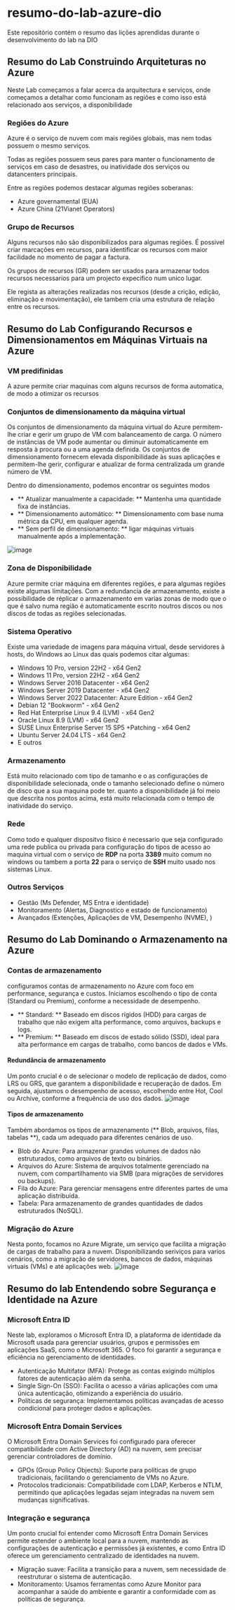 
# resumo-do-lab-azure-dio
  Este repositório contém o resumo das lições aprendidas durante o desenvolvimento do lab na DIO

## Resumo do Lab Construindo Arquiteturas no Azure
  Neste Lab começamos a falar acerca da arquitectura e serviços, onde começamos a detalhar como funcionam as regiões e como isso está relacionado aos serviços, a disponibilidade

### Regiões do Azure
  Azure é o serviço de nuvem com mais regiões globais, mas nem todas possuem o mesmo serviços.

  Todas as regiões possuem seus pares para manter o funcionamento de serviços em caso de desastres, ou inatividade dos serviços ou datancenters principais.

  Entre as regiões podemos destacar algumas regiões soberanas:
  
  - Azure governamental (EUA)
  - Azure China (21Vianet Operators)


### Grupo de Recursos
  Alguns recursos não são disponibilizados para algumas regiões. É possivel criar marcações em recursos, para identificar os recursos com maior facilidade no momento de pagar a factura.

  Os grupos de recursos (GR) podem ser usados para armazenar todos recursos necessarios para um projecto expecifico num unico lugar.

  Ele regista as alterações realizadas nos recursos (desde a crição, edição, eliminação e movimentação), ele tambem cria uma estrutura de relação entre os recursos.

## Resumo do Lab Configurando Recursos e Dimensionamentos em Máquinas Virtuais na Azure
### VM predifinidas
  A azure permite criar maquinas com alguns recursos de forma automatica, de modo a otimizar os recursos

### Conjuntos de dimensionamento da máquina virtual
  Os conjuntos de dimensionamento da máquina virtual do Azure permitem-lhe criar e gerir um grupo de VM com balanceamento de carga. O número de instâncias de VM pode aumentar ou diminuir automaticamente em resposta à procura ou a uma agenda definida. Os conjuntos de dimensionamento fornecem elevada disponibilidade às suas aplicações e permitem-lhe gerir, configurar e atualizar de forma centralizada um grande número de VM.

  Dentro do dimensionamento, podemos encontrar os seguintes modos
  - ** Atualizar manualmente a capacidade: ** Mantenha uma quantidade fixa de instâncias.
  - ** Dimensionamento automático: ** Dimensionamento com base numa métrica da CPU, em qualquer agenda.
  - ** Sem perfil de dimensionamento: ** ligar máquinas virtuais manualmente após a implementação.

![image](https://github.com/user-attachments/assets/9f42065a-9137-457a-a687-61e0c1d038c0)


### Zona de Disponibilidade
  Azure permite criar máquina em diferentes regiões, e para algumas regiões existe algumas limitações.
  Com a redundancia de armazenamento, existe a possibilidade de réplicar o armazenamento em varias zonas de modo que o que é salvo numa região é automaticamente escrito noutros discos ou nos discos de todas as regiões selecionadas.

### Sistema Operativo
  Existe uma variedade de imagens para máquina virtual, desde servidores à hosts, do Windows ao Linux das quais podemos citar algumas:
- Windows 10 Pro, version 22H2 - x64 Gen2
- Windows 11 Pro, version 22H2 - x64 Gen2
- Windows Server 2016 Datacenter - x64 Gen2
- Windows Server 2019 Datacenter - x64 Gen2
- Windows Server 2022 Datacenter: Azure Edition - x64 Gen2
- Debian 12 "Bookworm" - x64 Gen2
- Red Hat Enterprise Linux 9.4 (LVM) - x64 Gen2
- Oracle Linux 8.9 (LVM) - x64 Gen2
- SUSE Linux Enterprise Server 15 SP5 +Patching - x64 Gen2
- Ubuntu Server 24.04 LTS - x64 Gen2
-  E outros

### Armazenamento
  Está muito relacionado com tipo de tamanho e o as configurações de disponibilidade selecionada, onde o tamanho selecionado define o número de disco que a sua maquina pode ter. quanto a disponibilidade já foi meio que descrita nos pontos acima, está muito relacionada com o tempo de inatividade do serviço.

### Rede
  Como todo e qualquer dispositvo físico é necessario que seja configurado uma rede publica ou privada para configuração do tipos de acesso ao maquina virtual com o serviço de **RDP** na porta **3389** muito comum no windows ou tambem a porta **22** para o serviço de **SSH** muito usado nos sistemas Linux.
  
### Outros Serviços
- Gestão (Ms Defender, MS Entra e identidade)
- Monitoramento (Alertas, Diagnostico e estado de funcionamento)
- Avançados (Extenções, Aplicações de VM, Desempenho (NVME), )

## Resumo do Lab Dominando o Armazenamento na Azure
### Contas de armazenamento
configuramos contas de armazenamento no Azure com foco em performance, segurança e custos. Iniciamos escolhendo o tipo de conta (Standard ou Premium), conforme a necessidade de desempenho.
- ** Standard: ** Baseado em discos rígidos (HDD) para cargas de trabalho que não exigem alta performance, como arquivos, backups e logs.
- ** Premium: ** Baseado em discos de estado sólido (SSD), ideal para alta performance em cargas de trabalho, como bancos de dados e VMs.

#### Redundância de armazenamento
  Um ponto crucial é o de selecionar o modelo de replicação de dados, como LRS ou GRS, que garantem a disponibilidade e recuperação de dados. Em seguida, ajustamos o desempenho de acesso, escolhendo entre Hot, Cool ou Archive, conforme a frequência de uso dos dados.
![image](https://github.com/user-attachments/assets/19f582d6-06d9-4228-92a9-73416f3cf690)

#### Tipos de armazenamento
Também abordamos os tipos de armazenamento (** Blob, arquivos, filas, tabelas **), cada um adequado para diferentes cenários de uso.
  - Blob do Azure: Para armazenar grandes volumes de dados não estruturados, como arquivos de texto ou binários.
  - Arquivos do Azure: Sistema de arquivos totalmente gerenciado na nuvem, com compartilhamento via SMB (para migrações de servidores ou backups).
  - Fila do Azure: Para gerenciar mensagens entre diferentes partes de uma aplicação distribuída.
  - Tabela: Para armazenamento de grandes quantidades de dados estruturados (NoSQL).


### Migração do Azure
Nesta ponto, focamos no Azure Migrate, um serviço que facilita a migração de cargas de trabalho para a nuvem. Disponibilizando seriviços para varios cenários, como a migração de servidores, bancos de dados, máquinas virtuais (VMs) e até aplicações web.
![image](https://github.com/user-attachments/assets/a5f91694-564f-4671-9c43-6ca055c29ce0)

## Resumo do lab Entendendo sobre Segurança e Identidade na Azure

### Microsoft Entra ID
Neste lab, exploramos o Microsoft Entra ID, a plataforma de identidade da Microsoft usada para gerenciar usuários, grupos e permissões em aplicações SaaS, como o Microsoft 365. O foco foi garantir a segurança e eficiência no gerenciamento de identidades.

  - Autenticação Multifator (MFA): Protege as contas exigindo múltiplos fatores de autenticação além da senha.
  - Single Sign-On (SSO): Facilita o acesso a várias aplicações com uma única autenticação, otimizando a experiência do usuário.
  - Políticas de segurança: Implementamos políticas avançadas de acesso condicional para proteger dados e aplicações.

### Microsoft Entra Domain Services
O Microsoft Entra Domain Services foi configurado para oferecer compatibilidade com Active Directory (AD) na nuvem, sem precisar gerenciar controladores de domínio.

  - GPOs (Group Policy Objects): Suporte para políticas de grupo tradicionais, facilitando o gerenciamento de VMs no Azure.
  - Protocolos tradicionais: Compatibilidade com LDAP, Kerberos e NTLM, permitindo que aplicações legadas sejam integradas na nuvem sem mudanças significativas.

### Integração e segurança
Um ponto crucial foi entender como Microsoft Entra Domain Services permite estender o ambiente local para a nuvem, mantendo as configurações de autenticação e permissões já existentes, e como Entra ID oferece um gerenciamento centralizado de identidades na nuvem.

  - Migração suave: Facilita a transição para a nuvem, sem necessidade de reestruturar o sistema de autenticação.
  - Monitoramento: Usamos ferramentas como Azure Monitor para acompanhar a saúde do ambiente e garantir a conformidade com as políticas de segurança.

